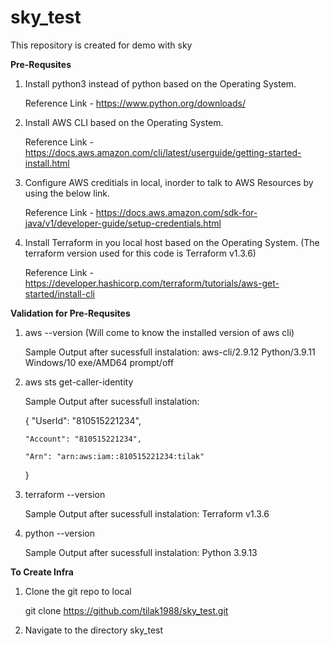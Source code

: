# sky_test

This repository is created for demo with sky

**Pre-Requsites**

1) Install python3 instead of python based on the Operating System.

   Reference Link - https://www.python.org/downloads/
 
2) Install AWS CLI based on the Operating System.

   Reference Link - https://docs.aws.amazon.com/cli/latest/userguide/getting-started-install.html

3) Configure AWS creditials in local, inorder to talk to AWS Resources by using the below link.

   Reference Link - https://docs.aws.amazon.com/sdk-for-java/v1/developer-guide/setup-credentials.html
   
4) Install Terraform in you local host based on the Operating System. (The terraform version used for this code is Terraform v1.3.6)

   Reference Link - https://developer.hashicorp.com/terraform/tutorials/aws-get-started/install-cli

**Validation for Pre-Requsites** 

1) aws --version (Will come to know the installed version of aws cli) 

   Sample Output after sucessfull instalation: aws-cli/2.9.12 Python/3.9.11 Windows/10 exe/AMD64 prompt/off
   
2) aws sts get-caller-identity
 
   Sample Output after sucessfull instalation:
    
   {
       "UserId": "810515221234",
      
       "Account": "810515221234",
       
       "Arn": "arn:aws:iam::810515221234:tilak"
    }
   
 3) terraform --version    
    
     Sample Output after sucessfull instalation: Terraform v1.3.6 
     
 4) python --version
  
     Sample Output after sucessfull instalation: Python 3.9.13
   
**To Create Infra**

1) Clone the git repo to local

   git clone https://github.com/tilak1988/sky_test.git
   
2) Navigate to the directory sky_test



